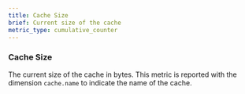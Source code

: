 ```yaml
---
title: Cache Size
brief: Current size of the cache
metric_type: cumulative_counter
---
```

### Cache Size
The current size of the cache in bytes. This metric is reported with the dimension `cache.name` to
indicate the name of the cache.
